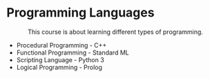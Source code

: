 # Programming Languages

<p align="center">This course is about learning different types of programming.</p>

* Procedural Programming - C++
* Functional Programming - Standard ML
* Scripting Language - Python 3
* Logical Programming - Prolog